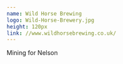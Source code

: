 ```yaml
---
name: Wild Horse Brewing
logo: Wild-Horse-Brewery.jpg
height: 120px
link: //www.wildhorsebrewing.co.uk/
---
```

<ul style="list-style-type:none; margin:0; padding:0;">
  <li>Mining for Nelson</li>
</ul>

